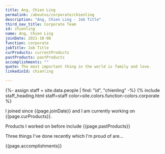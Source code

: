 ```yaml
---
title: Ang, Chien Ling
permalink: /aboutus/corporate/chienling
description: "Ang, Chien Ling - Job Title"
third_nav_title: Corporate Team
id: chienling
name: Ang, Chien Ling
joinDate: 2021-10-08
function: corporate
jobTitle: Job Title
curProducts: currentProducts
pastProducts: pastProducts
accomplishments: ""
quote: The most important thing in the world is family and love.
linkedinId: chienling

---
```


{%- assign staff = site.data.people | find: "id", "chienling" -%}
{% include staff_heading.html staff=staff color=site.colors.function-colors.corporate %}

<p>I joined since {{page.joinDate}} and I am currently working on {{page.curProducts}}.</p>

<p>Products I worked on before include {{page.pastProducts}}</p>

<p>Three things I've done recently which I'm proud of are...</p>
{{page.accomplishments}}
